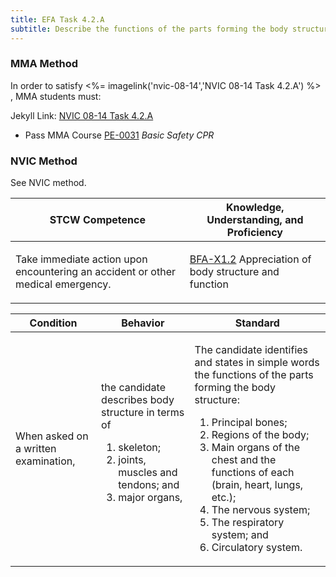 ```yaml
---
title: EFA Task 4.2.A 
subtitle: Describe the functions of the parts forming the body structure
---
```



### MMA Method

In order to satisfy <%= imagelink('nvic-08-14','NVIC 08-14  Task  4.2.A') %> , MMA students must:

Jekyll Link: [NVIC 08-14  Task  4.2.A](/stcw23/assets/images/nvic-08-14.pdf)

* Pass MMA Course  [PE-0031](PE-0031) *Basic Safety CPR*


### NVIC Method

<a onclick="togglevisibility('nvic_methods')" >See NVIC method.</a>

<div id='nvic_methods' class='hide'>

<table>
<thead>
<tr>
<th class='forty'> STCW Competence </th>
<th class='sixty'> Knowledge, Understanding, and Proficiency </th>
</tr>
</thead>




<tbody>
<tr><td markdown='1'>

Take immediate action upon encountering an accident or other medical emergency.

</td><td markdown='1'>

[BFA-X1.2](../../tables/613.html#BFA-X1.2) Appreciation of body structure and function

</td></tr>


</tbody>
</table>


<table>
<thead>
<tr><th class='twenty'>  Condition </th><th class='twenty'> Behavior </th><th  class='sixty'>Standard </th></tr>
</thead>
<tbody >



<tr><td markdown='1'>

When asked on a written examination,

</td><td markdown='1'>

the candidate describes body structure in terms of 
1. skeleton; 
2. joints, muscles and tendons; and 
3. major organs,

<br>

<div class="tooltip">
<span class="tooltiptext">
</span>
</div>


</td><td markdown='1'>

The candidate identifies and states in simple words the functions of the parts forming the body structure:
 
1.   Principal bones; 
2.   Regions of the body; 
3.  Main organs of the chest and the functions of each (brain, heart, lungs, etc.); 
4.  The nervous system; 
5.   The respiratory system; and 
6.   Circulatory system.

</td></tr>
</tbody>
</table>
</div>
